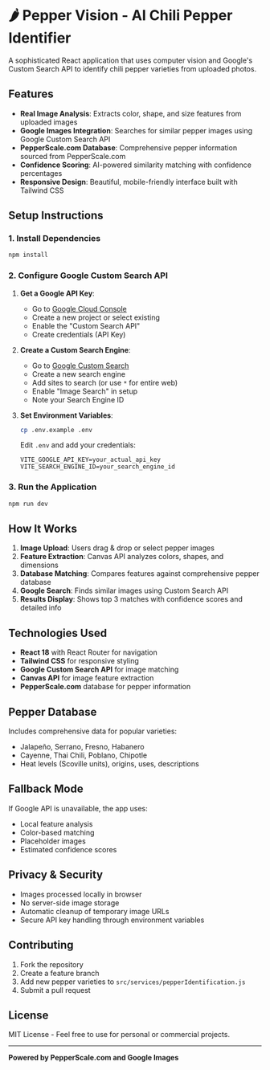 # 🌶️ Pepper Vision - AI Chili Pepper Identifier

A sophisticated React application that uses computer vision and Google's Custom Search API to identify chili pepper varieties from uploaded photos.

## Features

- **Real Image Analysis**: Extracts color, shape, and size features from uploaded images
- **Google Images Integration**: Searches for similar pepper images using Google Custom Search API
- **PepperScale.com Database**: Comprehensive pepper information sourced from PepperScale.com
- **Confidence Scoring**: AI-powered similarity matching with confidence percentages
- **Responsive Design**: Beautiful, mobile-friendly interface built with Tailwind CSS

## Setup Instructions

### 1. Install Dependencies
```bash
npm install
```

### 2. Configure Google Custom Search API

1. **Get a Google API Key**:
   - Go to [Google Cloud Console](https://console.cloud.google.com/)
   - Create a new project or select existing
   - Enable the "Custom Search API"
   - Create credentials (API Key)

2. **Create a Custom Search Engine**:
   - Go to [Google Custom Search](https://cse.google.com/cse/)
   - Create a new search engine
   - Add sites to search (or use `*` for entire web)
   - Enable "Image Search" in setup
   - Note your Search Engine ID

3. **Set Environment Variables**:
   ```bash
   cp .env.example .env
   ```
   Edit `.env` and add your credentials:
   ```
   VITE_GOOGLE_API_KEY=your_actual_api_key
   VITE_SEARCH_ENGINE_ID=your_search_engine_id
   ```

### 3. Run the Application
```bash
npm run dev
```

## How It Works

1. **Image Upload**: Users drag & drop or select pepper images
2. **Feature Extraction**: Canvas API analyzes colors, shapes, and dimensions  
3. **Database Matching**: Compares features against comprehensive pepper database
4. **Google Search**: Finds similar images using Custom Search API
5. **Results Display**: Shows top 3 matches with confidence scores and detailed info

## Technologies Used

- **React 18** with React Router for navigation
- **Tailwind CSS** for responsive styling
- **Google Custom Search API** for image matching
- **Canvas API** for image feature extraction
- **PepperScale.com** database for pepper information

## Pepper Database

Includes comprehensive data for popular varieties:
- Jalapeño, Serrano, Fresno, Habanero
- Cayenne, Thai Chili, Poblano, Chipotle
- Heat levels (Scoville units), origins, uses, descriptions

## Fallback Mode

If Google API is unavailable, the app uses:
- Local feature analysis
- Color-based matching
- Placeholder images
- Estimated confidence scores

## Privacy & Security

- Images processed locally in browser
- No server-side image storage
- Automatic cleanup of temporary image URLs
- Secure API key handling through environment variables

## Contributing

1. Fork the repository
2. Create a feature branch
3. Add new pepper varieties to `src/services/pepperIdentification.js`
4. Submit a pull request

## License

MIT License - Feel free to use for personal or commercial projects.

---

**Powered by PepperScale.com and Google Images**